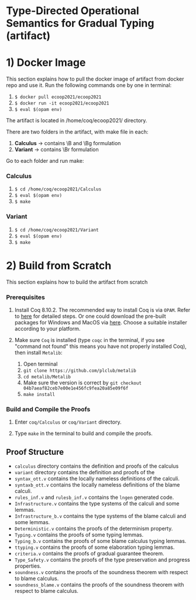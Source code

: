 
# Type-Directed Operational Semantics for Gradual Typing (artifact)

# 1) Docker Image #

This section explains how to pull the docker image of artifact from docker repo and use it.
Run the following commands one by one in terminal:

1. `$ docker pull ecoop2021/ecoop2021`
2. `$ docker run -it ecoop2021/ecoop2021`
3. `$ eval $(opam env)`

The artifact is located in /home/coq/ecoop2021/ directory.

There are two folders in the artifact, with make file in each:

1. **Calculus** → contains \B and \Bg formulation
2. **Variant** → contains \Br formulation

Go to each folder and run make:

### Calculus

1. `$ cd /home/coq/ecoop2021/Calculus`
2. `$ eval $(opam env)`
3. `$ make`

### Variant

1. `$ cd /home/coq/ecoop2021/Variant`
2. `$ eval $(opam env)`
3. `$ make`


# 2) Build from Scratch #

This section explains how to build the artifact from scratch

### Prerequisites

1. Install Coq 8.10.2.
   The recommended way to install Coq is via `OPAM`. Refer to
   [here](https://coq.inria.fr/opam/www/using.html) for detailed steps. Or one could
   download the pre-built packages for Windows and MacOS via
   [here](https://github.com/coq/coq/releases/tag/V8.10.2). Choose a suitable installer
   according to your platform.

2. Make sure `Coq` is installed (type `coqc` in the terminal, if you see "command
   not found" this means you have not properly installed Coq), then install `Metalib`:
   1. Open terminal
   2. `git clone https://github.com/plclub/metalib`
   3. `cd metalib/Metalib`
   4. Make sure the version is correct by `git checkout 04b7aeaf82ceb7e00e1e456fc9fea20a85e09f6f`
   5. `make install`


### Build and Compile the Proofs

1. Enter  `coq/Calculus` or `coq/Variant`  directory.

2. Type `make` in the terminal to build and compile the proofs.


## Proof Structure

- `calculus` directory contains the definition and proofs of the  calculus
- `variant` directory contains the definition and proofs of the 
- `syntax_ott.v` contains the locally nameless definitions of the calculi.
- `syntaxb_ott.v` contains the locally nameless definitions of the blame calculi.
- `rules_inf.v` and `rulesb_inf.v` contains the `lngen` generated code.
- `Infrastructure.v` contains the type systems of the calculi and some lemmas.
- `Infrastructure_b.v` contains the type systems of the blame calculi and some lemmas.
- `Deterministic.v` contains the proofs of the determinism property.
- `Typing.v` contains the proofs of some typing lemmas.
- `Typing_b.v` contains the proofs of some blame calculus typing lemmas.
- `ttyping.v` contains the proofs of some elaboration typing lemmas.
- `criteria.v` contains the proofs of gradual guarantee theorem.
- `Type_Safety.v` contains the proofs of the type preservation and progress properties.
- `soundness.v` contains the proofs of the soundness theorem with respect to blame calculus.
- `soundness_blame.v` contains the proofs of the soundness theorem with respect to blame calculus.

